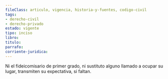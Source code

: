 ```yaml
---
fileClass: articulo, vigencia, historia-y-fuentes, codigo-civil
tags:
- derecho-civil
- derecho-privado
estado: vigente
tipo: inciso
libro:
titulo:
parrafo:
corriente-juridica:
---
```

Ni el fideicomisario de primer grado, ni sustituto alguno llamado a ocupar su lugar, transmiten su expectativa, si faltan.